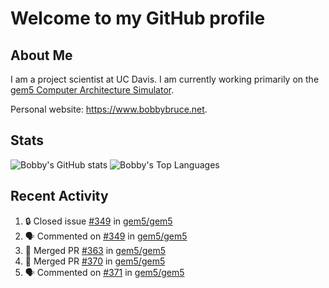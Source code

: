 # Welcome to my GitHub profile

## About Me

I am a project scientist at UC Davis. I am currently working primarily on the [gem5 Computer Architecture Simulator](https://github.com/gem5).

Personal website: <https://www.bobbybruce.net>.

## Stats

![Bobby's GitHub stats](https://github-readme-stats.vercel.app/api?username=bobbyrbruce&show_icons=true&theme=responsive&include_all_commits=true&count_private=true&show=reviews&disable_animations=true)
![Bobby's Top Languages ](https://github-readme-stats.vercel.app/api/top-langs/?username=bobbyrbruce&layout=compact&theme=responsive&count_private=true&langs_count=10&disable_animations=true)

## Recent Activity

<!--START_SECTION:activity-->
1. 🔒 Closed issue [#349](https://github.com/gem5/gem5/issues/349) in [gem5/gem5](https://github.com/gem5/gem5)
2. 🗣 Commented on [#349](https://github.com/gem5/gem5/issues/349#issuecomment-1741405651) in [gem5/gem5](https://github.com/gem5/gem5)
3. 🎉 Merged PR [#363](https://github.com/gem5/gem5/pull/363) in [gem5/gem5](https://github.com/gem5/gem5)
4. 🎉 Merged PR [#370](https://github.com/gem5/gem5/pull/370) in [gem5/gem5](https://github.com/gem5/gem5)
5. 🗣 Commented on [#371](https://github.com/gem5/gem5/pull/371#issuecomment-1740792179) in [gem5/gem5](https://github.com/gem5/gem5)
<!--END_SECTION:activity-->
